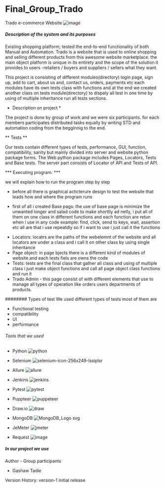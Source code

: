 # Final_Group_Trado
Trado e-commerce Website
![image](https://user-images.githubusercontent.com/113560142/220657320-09e3ba89-dd48-420b-aabf-1fcbe332fd3a.png)



#####   Description of the system and its purposes

Existing shopping platform; tested the end-to-end functionality of both Manual and Automation. 
Trado is a website that is used to online shopping and selling different products from this awesome website marketplace.
the main object platform is unique in its entirety and the scope of the solution it provides to 
users -retailers / buyers and suppliers / sellers what they want.
 
This project is consisting of different modules(directory) login page, sign up, add to cart, about us and, contact us, orders, payments etc each modules have its own tests class with functions and at the end we created another class on tests module(directory) to dispaly all test in one time by using of multiple inheritance run all tests sections. 

*  Description on project *

The project is done by group of work and we were six participants. for each members participates distributed tasks
equally by writing STD and automation coding from the begginnig to the end.

** Tests **

Our tests contain different types of tests, performance, GUI, 
function, compatibility, sanity but mainly divided into server and 
website python package forms. The Web python package includes Pages,
Locators, Tests and Base tests. The server part consists of Locator of 
API and Tests of API.


***  Executing program: ***

we will explain how to run the program step by step
- before all there is graphical acticterure design to test the website that leads how and where the program runs


- first of all i created Base pags: the use of base page is minimize the unwanted longer and salad code to make shorttly ad netly, i put all of them on one class in different functions and each function are retun when i use in any code 
example: find, click, send to keys, wait, assertion etc all are that i use repeatdly so if i want to use i just call it the functions

* Locators: locatrs are the paths of the webelemnt of the website and all locators are under a class and  i call it on other class by using single inheritance
* Page object: in page bjects there is a different kind of modules of website and each tests fiels are owns the code 
* Tests: tests are the final class that gather all class and using of multiple class i just make object functions and call all page object class functions and run it
* Trado Admin - this page consist of with different elements that use to manage all types of operation like orders users departments of products.



########  Types of test
We used different types of tests most of them are
* Functional testing
* compatibility 
* UI 
* performance


######  Tools that we used

* Python  ![python](https://user-images.githubusercontent.com/113560142/220672827-75443b76-d443-49e4-ad24-7abb92a9d862.png)

* Selenium ![selenium-icon-256x249-lssiplsr](https://user-images.githubusercontent.com/113560142/220672991-a406dfe5-4b72-4287-92f9-eb165321d179.png)

* Allure ![allure](https://user-images.githubusercontent.com/113560142/220673117-2a59ea61-435e-45fb-aa3a-abf1bc597827.png)

* Jenkins ![jenkins](https://user-images.githubusercontent.com/113560142/220673277-7ba472d1-059e-4834-b2ac-470799fecac4.png)

* Pytest ![pytest](https://user-images.githubusercontent.com/113560142/220673437-bfed9e2a-5353-4c82-9d46-d1b23531a28a.png)

* Puppteer ![puppeteer](https://user-images.githubusercontent.com/113560142/220673619-a9f308ad-d7a5-4078-8015-58d50e80d88f.png)

* Draw.io ![draw](https://user-images.githubusercontent.com/113560142/220673778-56e80c52-c544-4675-8216-9bbfbc1d1ca7.png)
 
* MongoDB ![MongoDB_Logo svg](https://user-images.githubusercontent.com/113560142/220673998-10166aec-e5a1-4820-8c52-a7cf790754b1.png)

* JeMeter ![jmeter](https://user-images.githubusercontent.com/113560142/220674146-ddfee0f7-106b-4a16-b574-6f74e7fb31d2.png)

* Request ![image](https://user-images.githubusercontent.com/113560142/220675880-5344c181-169c-4b09-8648-19aca5e70c5e.png)


##### In our project we use 



Author - Group participants
* Gashaw Tadie

Version History:
version-1 initial release
